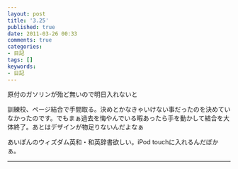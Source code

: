 ```yaml
---
layout: post
title: '3.25'
published: true
date: 2011-03-26 00:33
comments: true
categories:
- 日記
tags: []
keywords:
- 日記
---
```

原付のガソリンが殆ど無いので明日入れないと

訓練校、ページ結合で手間取る。決めとかなきゃいけない事だったのを決めていなかったのです。でもまぁ過去を悔やんでいる暇あったら手を動かして結合を大体終了。あとはデザインが物足りないんだよなぁ

あいぽんのウィズダム英和・和英辞書欲しい。iPod touchに入れるんだぼかぁ。

---

